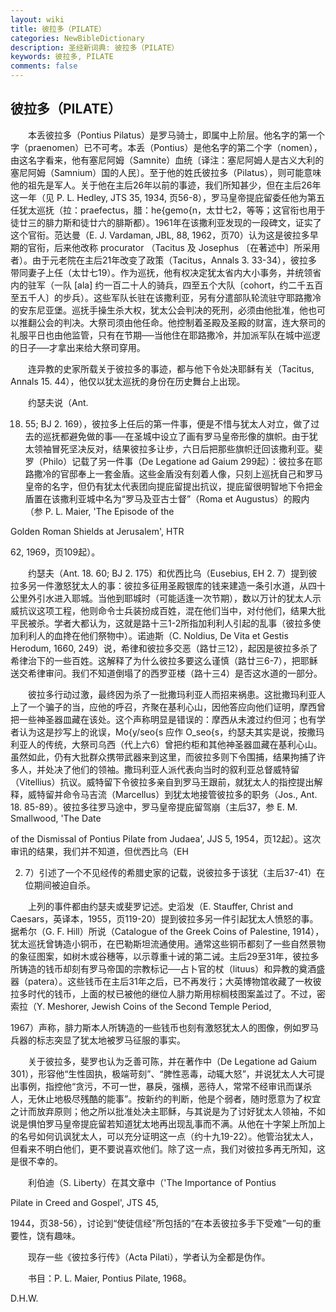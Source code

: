 ```yaml
---
layout: wiki
title: 彼拉多（PILATE）
categories: NewBibleDictionary
description: 圣经新词典: 彼拉多（PILATE）
keywords: 彼拉多, PILATE
comments: false
---
```


## 彼拉多（PILATE）

　　本丢彼拉多（Pontius Pilatus）是罗马骑士，即属中上阶层。他名字的第一个字（praenomen）已不可考。本丢（Pontius）是他名字的第二个字（nomen），由这名字看来，他有塞尼阿姆（Samnite）血统〔译注：塞尼阿姆人是古义大利的塞尼阿姆（Samnium）国的人民〕。至于他的姓氏彼拉多（Pilatus），则可能意味他的祖先是军人。关于他在主后26年以前的事迹，我们所知甚少，但在主后26年这一年（见 P. L. Hedley, JTS 35, 1934, 页56-8），罗马皇帝提庇留委任他为第五任犹太巡抚（拉：praefectus，腊：he{gemo{n，太廿七2，等等；这官衔也用于徒廿三的腓力斯和徒廿六的腓斯都）。1961年在该撒利亚发现的一段碑文，证实了这个官衔。范达曼（E. J. Vardaman, JBL, 88, 1962，页70）认为这是彼拉多早期的官衔，后来他改称 procurator （Tacitus 及 Josephus 〔在著述中〕所采用者）。由于元老院在主后21年改变了政策（Tacitus，Annals 3. 33-34），彼拉多带同妻子上任（太廿七19）。作为巡抚，他有权决定犹太省内大小事务，并统领省内的驻军（一队 [ala] 约一百二十人的骑兵，四至五个大队〔cohort，约二千五百至五千人〕的步兵）。这些军队长驻在该撒利亚，另有分遣部队轮流驻守耶路撒冷的安东尼亚堡。巡抚手操生杀大权，犹太公会判决的死刑，必须由他批准，他也可以推翻公会的判决。大祭司须由他任命。他控制着圣殿及圣殿的财富，连大祭司的礼服平日也由他监管，只有在节期──当他住在耶路撒冷，并加派军队在城中巡逻的日子──才拿出来给大祭司穿用。

　　连异教的史家所载关于彼拉多的事迹，都与他下令处决耶稣有关（Tacitus, Annals 15. 44），他仅以犹太巡抚的身份在历史舞台上出现。

　　约瑟夫说（Ant.

18. 55; BJ 2. 169），彼拉多上任后的第一件事，便是不惜与犹太人对立，做了过去的巡抚都避免做的事──在圣城中设立了画有罗马皇帝形像的旗帜。由于犹太领袖冒死坚决反对，结果彼拉多让步，六日后把那些旗帜迁回该撒利亚。斐罗（Philo）记载了另一件事（De Legatione ad Gaium 299起）：彼拉多在耶路撒冷的官邸奉上一套金盾。这些金盾没有刻着人像，只刻上巡抚自己和罗马皇帝的名字，但仍有犹太代表团向提庇留提出抗议，提庇留很明智地下令把金盾置在该撒利亚城中名为“罗马及亚古士督”（Roma et Augustus）的殿内（参 P. L. Maier, 'The Episode of the

Golden Roman Shields at Jerusalem', HTR

62, 1969，页109起）。

　　约瑟夫（Ant. 18. 60; BJ 2. 175）和优西比乌（Eusebius, EH 2. 7）提到彼拉多另一件激怒犹太人的事：彼拉多征用圣殿银库的钱来建造一条引水道，从四十公里外引水进入耶城。当他到耶城时（可能适逢一次节期），数以万计的犹太人示威抗议这项工程，他则命令士兵装扮成百姓，混在他们当中，对付他们，结果大批平民被杀。学者大都认为，这就是路十三1-2所指加利利人引起的乱事（彼拉多使加利利人的血搀在他们祭物中）。诺迪斯（C. Noldius, De Vita et Gestis Herodum, 1660, 249）说，希律和彼拉多交恶（路廿三12），起因是彼拉多杀了希律治下的一些百姓。这解释了为什么彼拉多要这么谨慎（路廿三6-7），把耶稣送交希律审问。我们不知道倒塌了的西罗亚楼（路十三4）是否这水道的一部分。

　　彼拉多行动过激，最终因为杀了一批撒玛利亚人而招来祸患。这批撒玛利亚人上了一个骗子的当，应他的呼召，齐聚在基利心山，因他答应向他们证明，摩西曾把一些神圣器皿藏在该处。这个声称明显是错误的：摩西从未渡过约但河；也有学者认为这是抄写上的讹误，Mo{y/seo{s 应作 O_seo{s，约瑟夫其实是说，按撒玛利亚人的传统，大祭司乌西（代上六6）曾把约柜和其他神圣器皿藏在基利心山。虽然如此，仍有大批群众携带武器来到这里，而彼拉多则下令围捕，结果拘捕了许多人，并处决了他们的领袖。撒玛利亚人派代表向当时的叙利亚总督威特留（Vitellius）抗议。威特留下令彼拉多亲自到罗马王跟前，就犹太人的指控提出解释，威特留并命令马吉流（Marcellus）到犹太地接管彼拉多的职务（Jos., Ant. 18. 85-89）。彼拉多往罗马途中，罗马皇帝提庇留驾崩（主后37，参 E. M. Smallwood, 'The Date

of the Dismissal of Pontius Pilate from Judaea', JJS 5, 1954，页12起）。这次审讯的结果，我们并不知道，但优西比乌（EH

2. 7）引述了一个不见经传的希腊史家的记载，说彼拉多于该犹（主后37-41）在位期间被迫自杀。

　　上列的事件都由约瑟夫或斐罗记述。史滔发（E. Stauffer, Christ and Caesars，英译本，1955，页119-20）提到彼拉多另一件引起犹太人愤怒的事。据希尔（G. F. Hill）所说（Catalogue of the Greek Coins of Palestine, 1914），犹太巡抚曾铸造小铜币，在巴勒斯坦流通使用。通常这些铜币都刻了一些自然景物的象征图案，如树木或谷穗等，以示尊重十诫的第二诫。主后29至31年，彼拉多所铸造的钱币却刻有罗马帝国的宗教标记──占卜官的杖（lituus）和异教的奠酒盛器（patera）。这些钱币在主后31年之后，已不再发行；大英博物馆收藏了一枚彼拉多时代的钱币，上面的杖已被他的继位人腓力斯用棕榈枝图案盖过了。不过，密索拉（Y. Meshorer, Jewish Coins of the Second Temple Period,

1967）声称，腓力斯本人所铸造的一些钱币也刻有激怒犹太人的图像，例如罗马兵器的标志突显了犹太地被罗马征服的事实。

　　关于彼拉多，斐罗也认为乏善可陈，并在著作中（De Legatione ad Gaium 301），形容他“生性固执，极端苛刻”、“脾性恶毒，动辄大怒”，并说犹太人大可提出事例，指控他“贪污，不可一世，暴戾，强横，恶待人，常常不经审讯而谋杀人，无休止地极尽残酷的能事”。按新约的判断，他是个弱者，随时愿意为了权宜之计而放弃原则；他之所以批准处决主耶稣，与其说是为了讨好犹太人领袖，不如说是惧怕罗马皇帝提庇留若知道犹太地再出现乱事而不满。从他在十字架上所加上的名号如何讥讽犹太人，可以充分证明这一点（约十九19-22）。他管治犹太人，但看来不明白他们，更不要说喜欢他们。除了这一点，我们对彼拉多再无所知，这是很不幸的。

　　利伯迪（S. Liberty）在其文章中（'The Importance of Pontius

Pilate in Creed and Gospel', JTS 45,

1944，页38-56），讨论到“使徒信经”所包括的“在本丢彼拉多手下受难”一句的重要性，饶有趣味。

　　现存一些《彼拉多行传》（Acta Pilati），学者认为全都是伪作。

　　书目：P. L. Maier, Pontius Pilate, 1968。

D.H.W.








